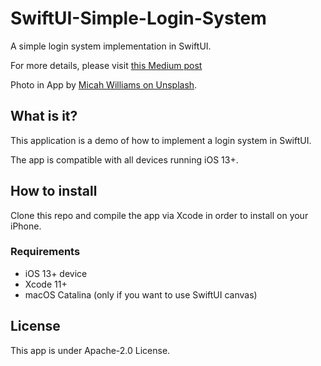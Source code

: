 # SwiftUI-Simple-Login-System

A simple login system implementation in SwiftUI.

For more details, please visit [this Medium post](https://medium.com/@gaspard.rosay/create-a-login-page-with-swiftui-7fef0424678a)

Photo in App by [Micah Williams on Unsplash](https://unsplash.com/photos/lmFJOx7hPc4).

## What is it?

This application is a demo of how to implement a login system in SwiftUI.

The app is compatible with all devices running iOS 13+.

## How to install 

Clone this repo and compile the app via Xcode in order to install on your iPhone.

### Requirements

* iOS 13+ device 
* Xcode 11+
* macOS Catalina (only if you want to use SwiftUI canvas)

## License

This app is under Apache-2.0 License.
